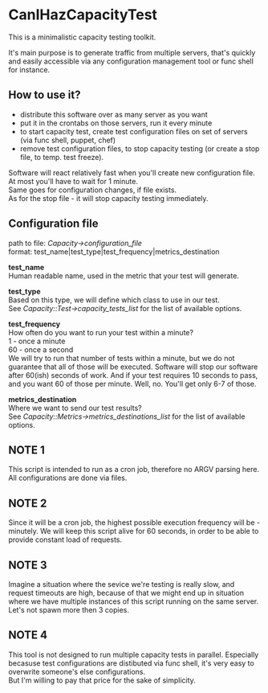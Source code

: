 CanIHazCapacityTest
===================

This is a minimalistic capacity testing toolkit.

It's main purpose is to generate traffic from multiple servers,
that's quickly and easily accessible via any configuration management
tool or func shell for instance.

How to use it?
-----------
 * distribute this software over as many server as you want
 * put it in the crontabs on those servers, run it every minute
 * to start capacity test, create test configuration files on set of servers (via func shell, puppet, chef)
 * remove test configuration files, to stop capacity testing (or create a stop file, to temp. test freeze).

Software will react relatively fast when you'll create new configuration file. At most you'll have to wait for 1 minute.  
Same goes for configuration changes, if file exists.  
As for the stop file - it will stop capacity testing immediately.  

Configuration file
-----------
path to file: *Capacity->configuration_file*  
format: test_name|test_type|test_frequency|metrics_destination

**test_name**  
Human readable name, used in the metric that your test will generate.

**test_type**  
Based on this type, we will define which class to use in our test.  
See *Capacity::Test->capacity_tests_list* for the list of available options.

**test_frequency**  
How often do you want to run your test within a minute?  
1 - once a minute  
60 - once a second  
We will try to run that number of tests within a minute, but we do not guarantee that all of those will be executed.
Software will stop our software after 60(ish) seconds of work. And if your test requires 10 seconds to pass, and you want 60 of those per minute. Well, no. You'll get only 6-7 of those.  

**metrics_destination**  
Where we want to send our test results?  
See *Capacity::Metrics->metrics_destinations_list* for the list of available options.


NOTE 1
-----------
This script is intended to run as a cron job,
therefore no ARGV parsing here.  
All configurations are done via files.

NOTE 2
-----------
Since it will be a cron job,
the highest possible execution frequency will be - minutely.
We will keep this script alive for 60 seconds,
in order to be able to provide constant load of requests.

NOTE 3
-----------
Imagine a situation where the sevice we're testing is really slow,
and request timeouts are high, because of that we might end up in situation where we have
multiple instances of this script running on the same server.
Let's not spawn more then 3 copies.

NOTE 4
-----------
This tool is not designed to run multiple capacity tests in parallel.
Especially becasuse test configurations are distibuted via func shell,
it's very easy to overwrite someone's else configurations.  
But I'm willing to pay that price for the sake of simplicity.
